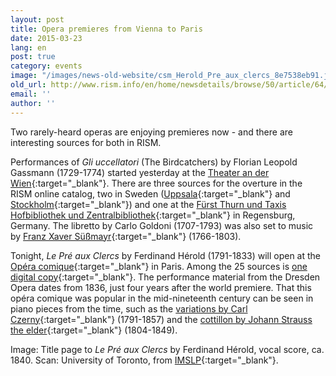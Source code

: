 ```yaml
---
layout: post
title: Opera premieres from Vienna to Paris
date: 2015-03-23
lang: en
post: true
category: events
image: "/images/news-old-website/csm_Herold_Pre_aux_clercs_8e7538eb91.jpg"
old_url: http://www.rism.info/en/home/newsdetails/browse/50/article/64/opera-premieres-from-vienna-to-paris.html
email: ''
author: ''
---
```


Two rarely-heard operas are enjoying premieres now - and there are interesting sources for both in RISM.


Performances of _Gli uccellatori_ (The Birdcatchers) by Florian Leopold Gassmann (1729-1774) started yesterday at the [Theater an der Wien](http://www.theater-wien.at/index.php/de/uccellatori){:target="_blank"}. There are three sources for the overture in the RISM online catalog, two in Sweden ([Uppsala](https://opac.rism.info/search?id=190008764){:target="_blank"} and [Stockholm](https://opac.rism.info/search?id=190010758){:target="_blank"}) and one at the [Fürst Thurn und Taxis Hofbibliothek und Zentralbibliothek](https://opac.rism.info/search?id=450009515){:target="_blank"} in Regensburg, Germany. The libretto by Carlo Goldoni (1707-1793) was also set to music by [Franz Xaver Süßmayr](https://opac.rism.info/search?id=530003675){:target="_blank"} (1766-1803).


Tonight, _Le Pré aux Clercs_ by Ferdinand Hérold (1791-1833) will open at the [Opéra comique](http://www.opera-comique.com/fr/saisons/saison-2014-2015/mars-avril/pre-aux-clercs){:target="_blank"} in Paris. Among the 25 sources is [one digital copy](https://opac.rism.info/search?id=270001783){:target="_blank"}. The performance material from the Dresden Opera dates from 1836, just four years after the world premiere. That this opéra comique was popular in the mid-nineteenth century can be seen in piano pieces from the time, such as the [variations by Carl Czerny](https://opac.rism.info/search?id=454001940){:target="_blank"} (1791-1857) and the [cottillon by Johann Strauss the elder](https://opac.rism.info/search?id=550280611){:target="_blank"} (1804-1849).

Image: Title page to _Le Pré aux Clercs_ by Ferdinand Hérold, vocal score, ca. 1840. Scan: University of Toronto, from [IMSLP](http://imslp.org/wiki/Le_pr%C3%A9_aux_clercs_(H%C3%A9rold,_Ferdinand)){:target="_blank"}.